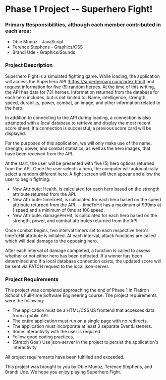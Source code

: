 # Phase 1 Project -- Superhero Fight!
### Primary Responsibilities, although each member contributed in each area:
- Obie Munoz - JavaScript
- Terence Stephens - Graphics/CSS
- Brandi Ude - Graphics/Sounds

### Project Description
Superhero Fight is a simulated fighting game. While loading, the application will access the Superhero API (https://superheroapi.com/index.html) and request information for five (5) random heroes. At the time of this writing, the API has data for 731 heroes. Information returned from the database for each hero includes, but is not limited to: Name, intelligence, strength, speed, durability, power, combat, an image, and other information related to the hero.

In addition to connecting to the API during loading, a connection is also attempted with a local database to retrieve and display the most recent score sheet. If a connection is successful, a previous score card will be displayed.

For the purposes of this application, we will only make use of the name, strength, power, and combat statistics, as well as the hero images, that have been received from the API.

At the start, the user will be presented with five (5) hero options returned from the API. Once the user selects a hero, the computer will automatically select a random different hero. A fight screen will then appear and allow the user to begin fighting.

- New Attribute: Health, is calculated for each hero based on the strength attribute returned from the API.
- New Attribute: timeToHit, is calculated for each hero based on the speed attribute returned from the API.
-- timeToHit has a maximum of 999ms at 1 speed and a minimum of 0ms at 100 speed.
- New Attribute: damagePerHit, is calculated for each hero based on the strength, power, and combat attributes returned from the API.

Once combat begins, two interval timers set to each respective hero's timeToHit attribute is initiated. At each interval, attack functions are called which will deal damage to the opposing hero.

After each interval of damage completed, a function is called to assess whether or not either hero has been defeated. If a winner has been determined and if a local database connection exists, the updated score will be sent via PATCH request to the local json-server.

### Project Requirements
This project was completed approaching the end of Phase 1 in Flatiron School's Full-time Software Engineering course. The project requirements were the following:
- The application must be a HTML/CSS/JS frontend that accesses data from a public API.
- The entire application must run on a single page with no redirects.
- The application must incorporate at least 3 separate EventListeners.
- Some interactivity with the user is required.
- Follow good coding practices.
- (Stretch Goal) Use json-server in the project to persist the application's interactivity.

All project requirements have been fulfilled and exceeded.

This project was brought to you by Obie Munoz, Terence Stephens, and Brandi Ude. We hope you enjoy playing Superhero Fight.
